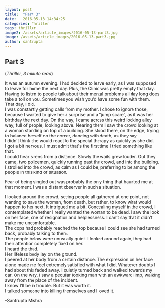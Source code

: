 ```yaml
---
layout: post
title:  "Part 3"
date:   2016-05-13 14:34:25
categories: Thriller
tags: thriller
image2: /assets/article_images/2016-05-13-part3.jpg
image: /assets/article_images/2016-05-13-part3.jpg
author: santrupta
---
```

<h2>Part 3</h2>
(<i>Thriller, 3 minute read</i>)
<p>It was an autumn evening. I had decided to leave early, as I was supposed to leave for home the next day. Plus, the Clinic was pretty empty that day.<br>
Having to listen to people talk about their mental problems all day long does take a toll on you. Sometimes you wish you’d have some fun with them. <br>
That day, I did.<br>
I was constantly getting calls from my mother. I chose to ignore those, because I wanted to give her a surprise and a “jump scare”, as it was her birthday the next day.
On the way, I came across this weird looking alley way, full of people, looking above. Nearing them I saw the crowd looking at a woman standing on top of a building.
She stood there, on the edge, trying to balance herself on the corner, dancing with death, as they say. <br>
I didn’t think she would react to the special therapy as quickly as she did. <br>
I got a bit nervous. I must admit that's the first time I tried something like that.<br>
I could hear sirens from a distance. Slowly the wails grew louder. Out they came, two policemen, quickly running past the crowd, and into the building. I strolled into the crowd, as calm as I could be, preferring to be among the people in this kind of situation.</br>

<p>Fear of being singled out was probably the only thing that haunted me at that moment. I was a distant observer in such a situation.</p>

<p>I looked around the crowd, seeing people all gathered at one point, not wanting to save the woman, from death, but rather, to know what would happen to her next. It intrigued me a bit. Concealing myself in the crowd, I contemplated whether I really wanted the woman to be dead. I saw the look on her face, one of resignation and helplessness. I can’t say that it didn’t make me uncomfortable.<br>
The cops had probably reached the top because I could see she had turned back, probably talking to them. <br>
The people below were unusually quiet. I looked around again, they had their attention completely fixed on her.<br> 
I heard the thud.<br>
Her lifeless body lay on the ground.<br> 
I peered at her body from a certain distance. The expression on her face alone made me feel extremely satisfied with what I did. Whatever doubts I had about this faded away.
I quietly turned back and walked towards my car. On the way, I saw a peculiar looking man with an awkward limp, walking away from the place of the incident.<br>
I know I’ll be in trouble. But it was worth it. <br>
I talked someone into killing themselves and I loved it.</p>

<p>-Santrupta Mishra</p>
